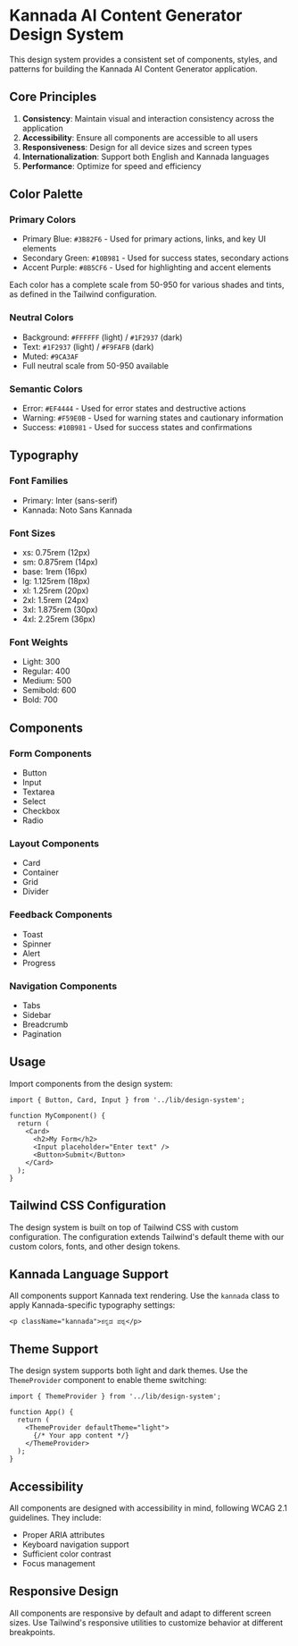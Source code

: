 # Kannada AI Content Generator Design System

This design system provides a consistent set of components, styles, and patterns for building the Kannada AI Content Generator application.

## Core Principles

1. **Consistency**: Maintain visual and interaction consistency across the application
2. **Accessibility**: Ensure all components are accessible to all users
3. **Responsiveness**: Design for all device sizes and screen types
4. **Internationalization**: Support both English and Kannada languages
5. **Performance**: Optimize for speed and efficiency

## Color Palette

### Primary Colors

- Primary Blue: `#3B82F6` - Used for primary actions, links, and key UI elements
- Secondary Green: `#10B981` - Used for success states, secondary actions
- Accent Purple: `#8B5CF6` - Used for highlighting and accent elements

Each color has a complete scale from 50-950 for various shades and tints, as defined in the Tailwind configuration.

### Neutral Colors

- Background: `#FFFFFF` (light) / `#1F2937` (dark)
- Text: `#1F2937` (light) / `#F9FAFB` (dark)
- Muted: `#9CA3AF`
- Full neutral scale from 50-950 available

### Semantic Colors

- Error: `#EF4444` - Used for error states and destructive actions
- Warning: `#F59E0B` - Used for warning states and cautionary information
- Success: `#10B981` - Used for success states and confirmations

## Typography

### Font Families
- Primary: Inter (sans-serif)
- Kannada: Noto Sans Kannada

### Font Sizes
- xs: 0.75rem (12px)
- sm: 0.875rem (14px)
- base: 1rem (16px)
- lg: 1.125rem (18px)
- xl: 1.25rem (20px)
- 2xl: 1.5rem (24px)
- 3xl: 1.875rem (30px)
- 4xl: 2.25rem (36px)

### Font Weights
- Light: 300
- Regular: 400
- Medium: 500
- Semibold: 600
- Bold: 700

## Components

### Form Components
- Button
- Input
- Textarea
- Select
- Checkbox
- Radio

### Layout Components
- Card
- Container
- Grid
- Divider

### Feedback Components
- Toast
- Spinner
- Alert
- Progress

### Navigation Components
- Tabs
- Sidebar
- Breadcrumb
- Pagination

## Usage

Import components from the design system:

```tsx
import { Button, Card, Input } from '../lib/design-system';

function MyComponent() {
  return (
    <Card>
      <h2>My Form</h2>
      <Input placeholder="Enter text" />
      <Button>Submit</Button>
    </Card>
  );
}
```

## Tailwind CSS Configuration

The design system is built on top of Tailwind CSS with custom configuration. The configuration extends Tailwind's default theme with our custom colors, fonts, and other design tokens.

## Kannada Language Support

All components support Kannada text rendering. Use the `kannada` class to apply Kannada-specific typography settings:

```tsx
<p className="kannada">ಕನ್ನಡ ಪಠ್ಯ</p>
```

## Theme Support

The design system supports both light and dark themes. Use the `ThemeProvider` component to enable theme switching:

```tsx
import { ThemeProvider } from '../lib/design-system';

function App() {
  return (
    <ThemeProvider defaultTheme="light">
      {/* Your app content */}
    </ThemeProvider>
  );
}
```

## Accessibility

All components are designed with accessibility in mind, following WCAG 2.1 guidelines. They include:

- Proper ARIA attributes
- Keyboard navigation support
- Sufficient color contrast
- Focus management

## Responsive Design

All components are responsive by default and adapt to different screen sizes. Use Tailwind's responsive utilities to customize behavior at different breakpoints.